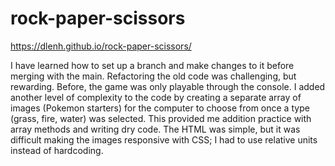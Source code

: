 # rock-paper-scissors

https://dlenh.github.io/rock-paper-scissors/

I have learned how to set up a branch and make changes to it before merging with the main. Refactoring the old code was challenging, but rewarding. Before, the game was only playable through the console. I added another level of complexity to the code by creating a separate array of images (Pokemon starters) for the computer to choose from once a type (grass, fire, water) was selected. This provided me addition practice with array methods and writing dry code. The HTML was simple, but it was difficult making the images responsive with CSS; I had to use relative units instead of hardcoding. 